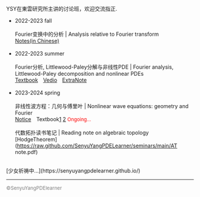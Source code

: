 <style>
.bjimg{
  position: fixed;
  top: 0;
  left: 0;
  width:100%;
height:100%;
min-width: 1000px;
z-index:-10;
zoom: 1;
  background-image: url();
  background-repeat: no-repeat;
  background-size: contain;
  background-position: center 0;
  opacity: 0.3;
  }
</style>
<head>    
<script src="https://cdn.mathjax.org/mathjax/latest/MathJax.js?config=TeX-AMS-MML_HTMLorMML" type="text/javascript"></script>
<script type="text/x-mathjax-config">
MathJax.Hub.Config({
        tex2jax: {
        skipTags: ['script', 'noscript', 'style', 'textarea', 'pre'],
        inlineMath: [['$','$']]
        }
});
</script>
</head>
<div class="bjimg"></div>

YSY在東雲研究所主讲的讨论班，欢迎交流指正.

- 2022-2023 fall<br/><br/>
  Fourier变换中的分析 | Analysis relative to Fourier transform<br/>
  [Notes(in Chinese)](https://maths.whu.edu.cn/__local/8/3A/29/E666F656D3A1BB0F6CC873EAA90_780F196C_17408F.pdf)<br/><br/>
- 2022-2023 summer<br/><br/>
  Fourier分析, Littlewood-Paley分解与非线性PDE | Fourier analysis, Littlewood-Paley decomposition and nonlinear PDEs<br/>
   [Textbook](https://perso.math.u-pem.fr/danchin.raphael/cours/courschine.pdf)&emsp;[Vedio](https://space.bilibili.com/693415657/channel/collectiondetail?sid=1755542)&emsp;[ExtraNote](https://www.bilibili.com/read/cv27084665/)<br/><br/>
- 2023-2024 spring<br/><br/>
   非线性波方程：几何与傅里叶 | Nonlinear wave equations: geometry and Fourier<br/>
   [Notice](https://raw.githubusercontent.com/SenyuYangPDELearner/SenyuYangPDELearner.github.io/main/images/WHU2024seminar.pdf)&emsp;Textbook[1](https://web.stanford.edu/~jluk/NWnotes.pdf) [2](http://people.maths.ox.ac.uk/wangq1/Lecture_notes/nonlinear_wave_9.pdf)    <font size="2" color="red">Ongoing...</font>
  <br/><br/>
  代数拓扑读书笔记 | Reading note on algebraic topology<br/>
  [HodgeTheorem](https://raw.github.com/SenyuYangPDELearner/seminars/main/AT note.pdf)

<br/>
[少女祈祷中...](https://senyuyangpdelearner.github.io/)

***

<font size="2" color="grey">&copy;SenyuYangPDElearner</font>
